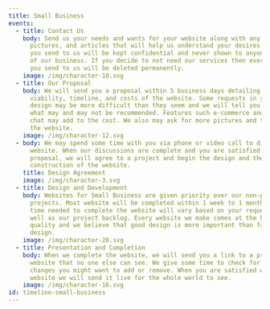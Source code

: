 ```yaml
---
title: Small Business
events:
  - title: Contact Us
    body: Send us your needs and wants for your website along with any drawings,
      pictures, and articles that will help us understand your desires. Anything
      you send to us will be kept confidential and never shown to anyone outside
      of our business. If you decide to not need our services then everything
      you send to us will be deleted permanently.
    image: /img/character-10.svg
  - title: Our Proposal
    body: We will send you a proposal within 5 business days detailing the
      viability, timeline, and costs of the website. Some requests in your
      design may be more difficult than they seem and we will tell you in detail
      what may and may not be recommended. Features such e-commerce and live
      chat may add to the cost. We also may ask for more pictures and text for
      the website.
    image: /img/character-12.svg
  - body: We may spend some time with you via phone or video call to discuss your
      website. When our discussions are complete and you are satisfied with our
      proposal, we will agree to a project and begin the design and the
      construction of the website.
    title: Design Agreement
    image: /img/character-3.svg
  - title: Design and Development
    body: Websites for Small Business are given priority over our non-profit
      projects. Most website will be completed within 1 week to 1 month. The
      time needed to complete the website will vary based on your requests as
      well as our project backlog. Every website we make comes at the highest of
      quality and we believe that good design is more important than fast
      design.
    image: /img/character-20.svg
  - title: Presentation and Completion
    body: When we complete the website, we will send you a link to a preview of the
      website that no one else can see. We give some time to check for any
      changes you might want to add or remove. When you are satisfied with the
      website we will send it live for the whole world to see.
    image: /img/character-16.svg
id: timeline-small-business
---
```


